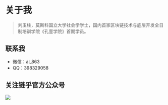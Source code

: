 # 关于我

> 刘玉柱，莫斯科国立大学社会学学士，国内首家区块链技术与底层开发全日制培训学院《孔壹学院》首期学员。

## 联系我

- 微信：al_863
- QQ：398329058



## 关注链乎官方公众号

![](http://om1c35wrq.bkt.clouddn.com/lianhu.jpg)
